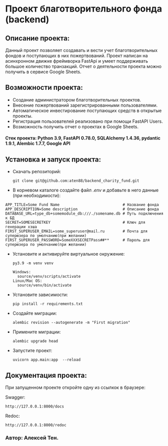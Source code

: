 # Проект благотворительного фонда (backend)

## Описание проекта:
Данный проект позволяет создавать и вести учет благотворительных фондов и поступающих в них пожертвований. Проект написан на асинхронном движке фреймворка FastApi и умеет поддерживать большое количество транзакций. Отчет о деятельности проекта можно получить в сервисе Google Sheets.

## Возможности проекта:

- Создание администратором благотворительных проектов.
- Внесение пожертвований зарегистрированными пользователями.
- Автоматическое инвестирование поступающих средств в открытые проекты.
- Регистрация пользователей реализовано при помощи FastAPI Users.
- Возможность получить отчет о проектах в Google Sheets.

#### Стек проекта: Python 3.9, FastAPI 0.78.0, SQLAlchemy 1.4.36, pydantic 1.9.1, Alembic 1.7.7, Google API

## Установка и запуск проекта:
- Скачать репозиторий:
  ```
  git clone git@github.com:aten88/backend_charity_fund.git
  ```
- В корневом каталоге создайте файл *.env* и добавьте в него данные (при необходимости):

```
APP_TITLE=Some Fund Name                            # Название фонда
APP_DESCRIPTION=Some description                    # Описание фонда
DATABASE_URL=type_db+somemodule_db:///./somename.db # Путь подключения к БД
SECRET=SOMESECRETKEY                                # Ключ для генерации хэша
FIRST_SUPERUSER_EMAIL=some_superuser@mail.ru        # Почта для суперюзера по умолчанию(при желании)
FIRST_SUPERUSER_PASSWORD=SomeXXXSECRETPass##**      # Пароль для суперюзера по умолчанию(при желании)
```
- Установите и активируйте виртуальное окружение:

  ```
  py3.9 -m venv venv

  Windows:
    source/venv/scripts/activate
  Linux/Mac OS:
    source/venv/bin/activate
  ```

- Установите зависимости:

  ```
  pip install -r requirements.txt
  ```

- Создайте миграции:
  ```
  alembic revision --autogenerate -m "First migration" 
  ```

- Примените миграции:
  ```shell
  alembic upgrade head
  ```

- Запустите проект:

  ```shell
  uvicorn app.main:app  --reload
  ```

## Документация проекта:

При запущенном проекте откройте одну из ссылкок в браузере:

Swagger:

```shell
http://127.0.0.1:8000/docs
```
Redoc:

```shell
http://127.0.0.1:8000/redoc
```
### Автор: Алексей Тен.
